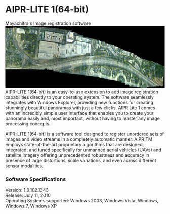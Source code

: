 # AIPR-LITE 1(64-bit)
Mayachitra's Image registration software
![Alt Text](Long-Beach-01-b.gif)
AIPR-LITE 1(64-bit) is an easy-to-use extension to add image registration capabilities directly to your operating system. The software seamlessly integrates with Windows Explorer, providing new functions for creating stunningly beautiful panoramas with just a few clicks. AIPR Lite 1 comes with an incredibly simple user interface that enables you to create your panorama easily and, most important, without having to master any image processing concepts. <br />

AIPR-LITE 1(64-bit) is a software tool designed to register unordered sets of images and video streams in a completely automatic manner. AIPR TM employs state-of-the-art proprietary algorithms that are designed, integrated, and tuned specifically for unmanned aerial vehicles (UAVs) and satellite imagery offering unprecedented robustness and accuracy in presence of large distortions, scale variations, and even across different sensor modalities.

### Software Specifications
Version: 1.0.102.1343 <br />
Release: July 11, 2010 <br />
Operating Systems supported: Windows 2003, Windows Vista, Windows, Windows 7, Windows XP






